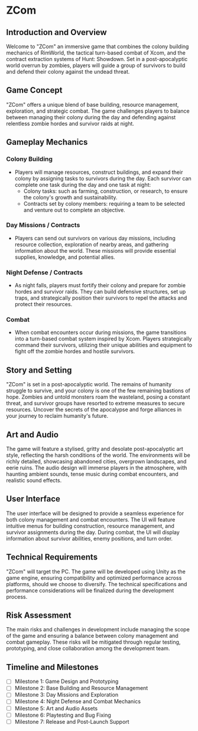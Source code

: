 # ZCom

## Introduction and Overview
Welcome to "ZCom" an immersive game that combines the colony building mechanics of RimWorld, the tactical turn-based combat of Xcom, and the contract extraction systems of Hunt: Showdown. Set in a post-apocalyptic world overrun by zombies, players will guide a group of survivors to build and defend their colony against the undead threat.

## Game Concept
"ZCom" offers a unique blend of base building, resource management, exploration, and strategic combat. The game challenges players to balance between managing their colony during the day and defending against relentless zombie hordes and survivor raids at night.

## Gameplay Mechanics

### Colony Building
- Players will manage resources, construct buildings, and expand their colony by assigning tasks to survivors during the day. Each survivor can complete one task during the day and one task at night:
  - Colony tasks: such as farming, construction, or research, to ensure the colony's growth and sustainability.
  - Contracts set by colony members: requiring a team to be selected and venture out to complete an objective.

### Day Missions / Contracts
- Players can send out survivors on various day missions, including resource collection, exploration of nearby areas, and gathering information about the world. These missions will provide essential supplies, knowledge, and potential allies.

### Night Defense / Contracts
- As night falls, players must fortify their colony and prepare for zombie hordes and survivor raids. They can build defensive structures, set up traps, and strategically position their survivors to repel the attacks and protect their resources.

### Combat
- When combat encounters occur during missions, the game transitions into a turn-based combat system inspired by Xcom. Players strategically command their survivors, utilizing their unique abilities and equipment to fight off the zombie hordes and hostile survivors.

## Story and Setting
"ZCom" is set in a post-apocalyptic world. The remains of humanity struggle to survive, and your colony is one of the few remaining bastions of hope. Zombies and untold monsters roam the wasteland, posing a constant threat, and survivor groups have resorted to extreme measures to secure resources. Uncover the secrets of the apocalypse and forge alliances in your journey to reclaim humanity's future.

## Art and Audio
The game will feature a stylised, gritty and desolate post-apocalyptic art style, reflecting the harsh conditions of the world. The environments will be richly detailed, showcasing abandoned cities, overgrown landscapes, and eerie ruins. The audio design will immerse players in the atmosphere, with haunting ambient sounds, tense music during combat encounters, and realistic sound effects.

## User Interface
The user interface will be designed to provide a seamless experience for both colony management and combat encounters. The UI will feature intuitive menus for building construction, resource management, and survivor assignments during the day. During combat, the UI will display information about survivor abilities, enemy positions, and turn order.

## Technical Requirements
"ZCom" will target the PC. The game will be developed using Unity as the game engine, ensuring compatibility and optimized performance across platforms, should we choose to diversify. The technical specifications and performance considerations will be finalized during the development process.

## Risk Assessment
The main risks and challenges in development include managing the scope of the game and ensuring a balance between colony management and combat gameplay. These risks will be mitigated through regular testing, prototyping, and close collaboration among the development team.

## Timeline and Milestones
- [ ] Milestone 1: Game Design and Prototyping
- [ ] Milestone 2: Base Building and Resource Management
- [ ] Milestone 3: Day Missions and Exploration
- [ ] Milestone 4: Night Defense and Combat Mechanics
- [ ] Milestone 5: Art and Audio Assets
- [ ] Milestone 6: Playtesting and Bug Fixing
- [ ] Milestone 7: Release and Post-Launch Support
